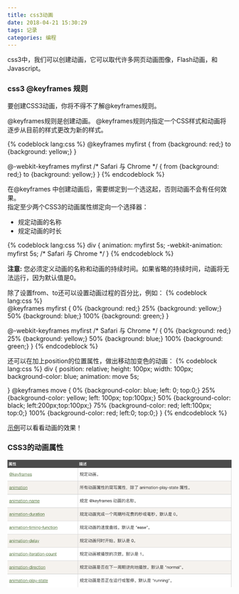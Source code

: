 ```yaml
---
title: css3动画
date: 2018-04-21 15:30:29
tags: 记录
categories: 编程
---
```


css3中，我们可以创建动画，它可以取代许多网页动画图像，Flash动画，和Javascript。  
<!--more-->
### css3 @keyframes 规则  

要创建CSS3动画，你将不得不了解@keyframes规则。

@keyframes规则是创建动画。 @keyframes规则内指定一个CSS样式和动画将逐步从目前的样式更改为新的样式。  

{% codeblock lang:css %}
@keyframes myfirst
{
    from {background: red;}
    to {background: yellow;}
}

@-webkit-keyframes myfirst /* Safari 与 Chrome */
{
    from {background: red;}
    to {background: yellow;}
}
{% endcodeblock %}  

在@keyframes 中创建动画后，需要绑定到一个选这起，否则动画不会有任何效果。  
指定至少两个CSS3的动画属性绑定向一个选择器：  

* 规定动画的名称  
* 规定动画的时长  

{% codeblock lang:css %}
div
{
    animation: myfirst 5s;
    -webkit-animation: myfirst 5s; /* Safari 与 Chrome */
}
{% endcodeblock %}   

**注意:** 您必须定义动画的名称和动画的持续时间。如果省略的持续时间，动画将无法运行，因为默认值是0。 

除了设置from、to还可以设置动画过程的百分比，例如：
{% codeblock lang:css %}  
@keyframes myfirst
{
    0%   {background: red;}
    25%  {background: yellow;}
    50%  {background: blue;}
    100% {background: green;}
}

@-webkit-keyframes myfirst /* Safari 与 Chrome */
{
    0%   {background: red;}
    25%  {background: yellow;}
    50%  {background: blue;}
    100% {background: green;}
}
{% endcodeblock %}  

还可以在加上position的位置属性，做出移动加变色的动画：
{% codeblock lang:css %}
div {
  position: relative;
  height: 100px;
  width: 100px;
  background-color: blue;
  animation: move 5s;

}
@keyframes move {
  0% {background-color: blue; left: 0; top:0;}
  25% {background-color: yellow; left: 100px; top:100px;}
  50% {background-color: black; left:200px;top:100px;}
  75% {background-color: red; left:100px; top:0;}
  100% {background-color: red; left:0; top:0;}
}
{% endcodeblock %}  

[示例](https://jsfiddle.net/caogu/5dm7ptL0/9/)可以看看动画的效果！  

### CSS3的动画属性  
![属性截图](/images/animation属性.png)



